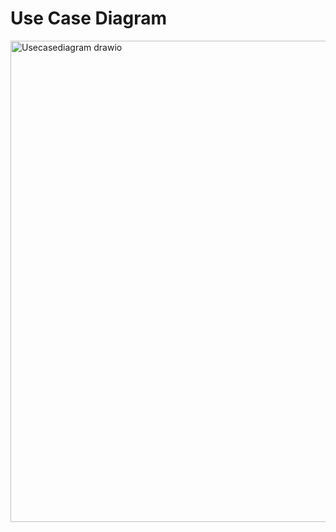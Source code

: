 # Use Case Diagram
<img width="721" height="770" alt="Usecasediagram drawio" src="https://github.com/user-attachments/assets/9246a15b-76ca-4535-88b8-65a7587fa98c" />
